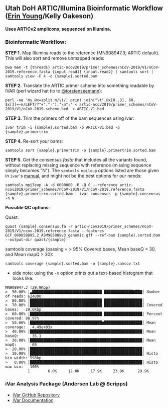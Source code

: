 ## Utah DoH ARTIC/Illumina Bioinformatic Workflow ([Erin Young](https://github.com/erinyoung)/Kelly Oakeson)
#### Uses ARTICv2 amplicons, sequenced on Illumina.

### Bioinformatic Workflow:
**STEP 1.** Map Illumina reads to the reference (MN908947.3; ARTIC default). This will also sort and remove unmapped reads:

```
bwa mem -t {threads} artic-ncov2019/primer_schemes/nCoV-2019/V1/nCoV-2019.reference.fasta {input.read1} {input.read2} | samtools sort | samtools view -F 4 -o {sample}.sorted.bam
```

**STEP 2.** Translate the ARTIC primer scheme into something readable by IVAR (perl wizard hat tip to [@torstenseemann](https://github.com/tseemann)):

```
perl -ne 'my @x=split m/\t/; print join("\t",@x[0..3], 60, $x[3]=~m/LEFT/?"+":"-"),"\n";' < artic-ncov2019/primer_schemes/nCoV-2019/V1/nCoV-2019.scheme.bed  > ARTIC-V1.bed
```

**STEP 3.** Trim the primers off of the bam sequences using ivar:

```
ivar trim -i {sample}.sorted.bam -b ARTIC-V1.bed -p {sample}.primertrim
```

**STEP 4.** Re-sort your bams:

```
samtools sort {sample}.primertrim -o {sample}.primertrim.sorted.bam
```

**STEP 5.** Get the consensus *fasta* that includes all the variants found, without replacing missing sequence with reference (missing sequence simply becomes "N"). The `samtools mpileup` options listed are those given in `ivar`'s [manual](https://andersen-lab.github.io/ivar/html/manualpage.html), and might not be the best options for our needs:

```
samtools mpileup -A -d 6000000 -B -Q 0 --reference artic-ncov2019/primer_schemes/nCoV-2019/V1/nCoV-2019.reference.fasta {sample}.primertrim.sorted.bam | ivar consensus -p {sample}.consensus -n N
```

**Possible QC options:**

Quast:
```
quast {sample}.consensus.fa -r artic-ncov2019/primer_schemes/nCoV-2019/V1/ncov-2019.reference.fasta --features GCF_009858895.2_ASM985889v3_genomic.gff --ref-bam {sample}.sorted.bam --output-dir quast/{sample}
```

samtools coverage (passing = > 95% Covered bases, Mean baseQ > 30, and Mean mapQ > 30):
```
samtools coverage {sample}.sorted.bam -o {sample}.samcov.txt
```
* side note: using the `-m` option prints out a text-based histogram that looks like:
```
MN908947.3 (29.9Kbp)
>  90.00% │▃███████████████████████████████ █████████████▇██▇│ Number of reads: 624800
>  80.00% │████████████████████████████████ █████████████████│ 
>  70.00% │████████████████████████████████ █████████████████│ Covered bases:   29.6Kbp
>  60.00% │████████████████████████████████ █████████████████│ Percent covered: 98.97%
>  50.00% │████████████████████████████████▆█████████████████│ Mean coverage:   4.49e+03x
>  40.00% │██████████████████████████████████████████████████│ Mean baseQ:      35.1
>  30.00% │██████████████████████████████████████████████████│ Mean mapQ:       60
>  20.00% │██████████████████████████████████████████████████│ 
>  10.00% │██████████████████████████████████████████████████│ Histo bin width: 598bp
>   0.00% │██████████████████████████████████████████████████│ Histo max bin:   100%
          1        6.0K     12.0K     17.9K     23.9K      29.9K  
```

### iVar Analysis Package (Andersen Lab @ Scripps)
- [iVar GitHub Repository](https://github.com/andersen-lab/ivar)
- [iVar Documentation](https://andersen-lab.github.io/ivar/html/)
